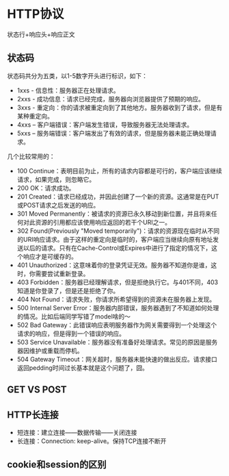 # HTTP协议

状态行+响应头+响应正文

## 状态码

状态码共分为五类，以1-5数字开头进行标识，如下：

- 1xxs - 信息性：服务器正在处理请求。
- 2xxs - 成功信息：请求已经完成，服务器向浏览器提供了预期的响应。
- 3xxs - 重定向：你的请求被重定向到了其他地方。服务器收到了请求，但是有某种重定向。
- 4xxs – 客户端错误：客户端发生错误，导致服务器无法处理请求。
- 5xxs – 服务端错误：客户端发出了有效的请求，但是服务器未能正确处理请求。

几个比较常用的：

- 100 Continue：表明目前为止，所有的请求内容都是可行的，客户端应该继续请求，如果完成，则忽略它。
- 200 OK：请求成功。
- 201 Created：请求已经成功，并因此创建了一个新的资源。这通常是在PUT或POST请求之后发送的响应。
- 301 Moved Permanently：被请求的资源已永久移动到新位置，并且将来任何对此资源的引用都应该使用响应返回的若干个URI之一。
- 302 Found(Previously "Moved temporarily")：请求的资源现在临时从不同的URI响应请求。由于这样的重定向是临时的，客户端应当继续向原有地址发送以后的请求。只有在Cache-Control或Expires中进行了指定的情况下，这个响应才是可缓存的。
- 401 Unauthorized：这意味着你的登录凭证无效。服务器不知道你是谁，这时，你需要尝试重新登录。
- 403 Forbidden：服务器已经理解请求，但是拒绝执行它。与401不同，403知道是你登录了，但是还是拒绝了你。
- 404 Not Found：请求失败，你请求所希望得到的资源未在服务器上发现。
- 500 Internal Server Error：服务器内部错误，服务器遇到了不知道如何处理的情况。比如后端同学写错了model啥的～
- 502 Bad Gateway：此错误响应表明服务器作为网关需要得到一个处理这个请求的响应，但是得到一个错误的响应。
- 503 Service Unavailable：服务器没有准备好处理请求。常见的原因是服务器因维护或重载而停机。
- 504 Gateway Timeout：网关超时，服务器未能快速的做出反应。请求接口返回pedding时间过长基本就是这个问题了，囧。

## GET VS POST

## HTTP长连接

- 短连接：建立连接——数据传输——关闭连接
- 长连接：Connection: keep-alive。保持TCP连接不断开

## cookie和session的区别
